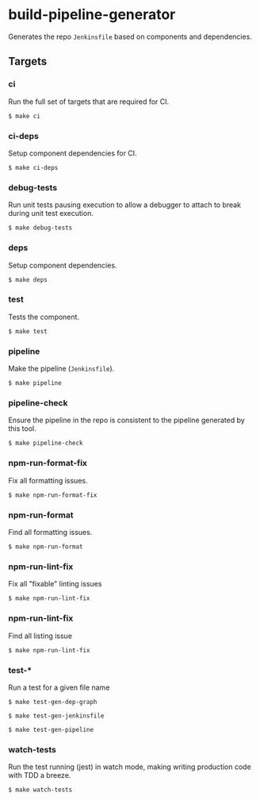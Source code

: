 # build-pipeline-generator

Generates the repo `Jenkinsfile` based on components and dependencies.

## Targets

### ci

Run the full set of targets that are required for CI.

`$ make ci`

### ci-deps

Setup component dependencies for CI.

`$ make ci-deps`

### debug-tests

Run unit tests pausing execution to allow a debugger to attach to break during unit test execution.

`$ make debug-tests`

### deps

Setup component dependencies.

`$ make deps`

### test

Tests the component.

`$ make test`

### pipeline

Make the pipeline (`Jenkinsfile`).

`$ make pipeline`

### pipeline-check

Ensure the pipeline in the repo is consistent to the pipeline generated by this tool.

`$ make pipeline-check`

### npm-run-format-fix

Fix all formatting issues.

`$ make npm-run-format-fix`

### npm-run-format

Find all formatting issues.

`$ make npm-run-format`

### npm-run-lint-fix

Fix all "fixable" linting issues

`$ make npm-run-lint-fix`

### npm-run-lint-fix

Find all listing issue

`$ make npm-run-lint-fix`

### test-*

Run a test for a given file name

`$ make test-gen-dep-graph`

`$ make test-gen-jenkinsfile`

`$ make test-gen-pipeline`

### watch-tests

Run the test running (jest) in watch mode, making writing production code with TDD a breeze.

`$ make watch-tests`
